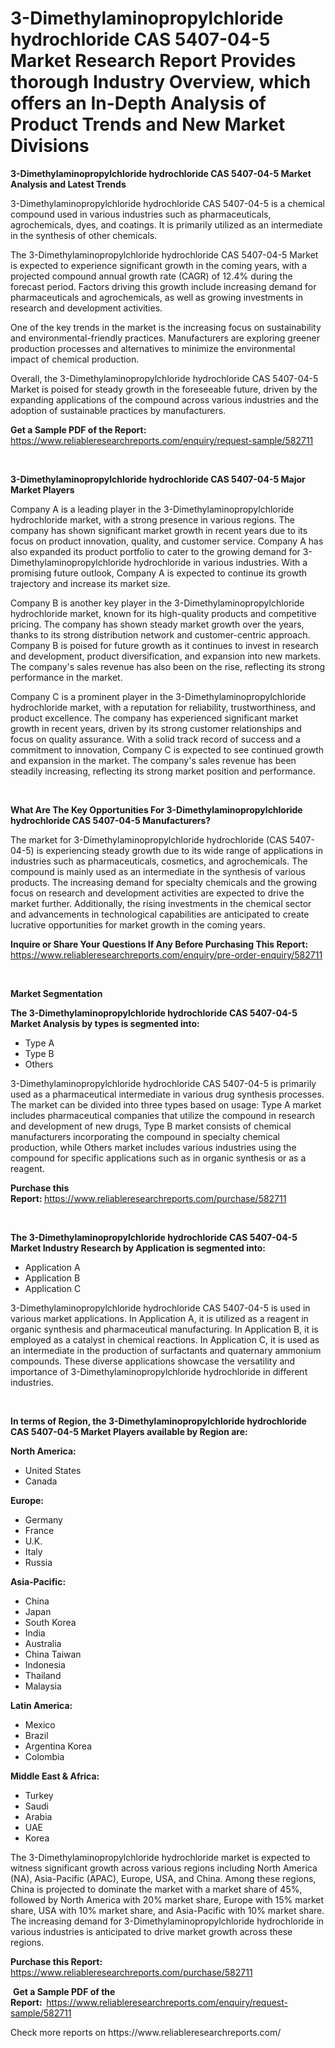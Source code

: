 <p><h1>3-Dimethylaminopropylchloride hydrochloride CAS 5407-04-5 Market Research Report Provides thorough Industry Overview, which offers an In-Depth Analysis of Product Trends and New Market Divisions</h1></p><p><strong>3-Dimethylaminopropylchloride hydrochloride CAS 5407-04-5 Market Analysis and Latest Trends</strong></p>
<p><p>3-Dimethylaminopropylchloride hydrochloride CAS 5407-04-5 is a chemical compound used in various industries such as pharmaceuticals, agrochemicals, dyes, and coatings. It is primarily utilized as an intermediate in the synthesis of other chemicals.</p><p>The 3-Dimethylaminopropylchloride hydrochloride CAS 5407-04-5 Market is expected to experience significant growth in the coming years, with a projected compound annual growth rate (CAGR) of 12.4% during the forecast period. Factors driving this growth include increasing demand for pharmaceuticals and agrochemicals, as well as growing investments in research and development activities.</p><p>One of the key trends in the market is the increasing focus on sustainability and environmental-friendly practices. Manufacturers are exploring greener production processes and alternatives to minimize the environmental impact of chemical production.</p><p>Overall, the 3-Dimethylaminopropylchloride hydrochloride CAS 5407-04-5 Market is poised for steady growth in the foreseeable future, driven by the expanding applications of the compound across various industries and the adoption of sustainable practices by manufacturers.</p></p>
<p><strong>Get a Sample PDF of the Report:&nbsp;</strong> <a href="https://www.reliableresearchreports.com/enquiry/request-sample/582711">https://www.reliableresearchreports.com/enquiry/request-sample/582711</a></p>
<p>&nbsp;</p>
<p><strong>3-Dimethylaminopropylchloride hydrochloride CAS 5407-04-5 Major Market Players</strong></p>
<p><p>Company A is a leading player in the 3-Dimethylaminopropylchloride hydrochloride market, with a strong presence in various regions. The company has shown significant market growth in recent years due to its focus on product innovation, quality, and customer service. Company A has also expanded its product portfolio to cater to the growing demand for 3-Dimethylaminopropylchloride hydrochloride in various industries. With a promising future outlook, Company A is expected to continue its growth trajectory and increase its market size.</p><p>Company B is another key player in the 3-Dimethylaminopropylchloride hydrochloride market, known for its high-quality products and competitive pricing. The company has shown steady market growth over the years, thanks to its strong distribution network and customer-centric approach. Company B is poised for future growth as it continues to invest in research and development, product diversification, and expansion into new markets. The company's sales revenue has also been on the rise, reflecting its strong performance in the market.</p><p>Company C is a prominent player in the 3-Dimethylaminopropylchloride hydrochloride market, with a reputation for reliability, trustworthiness, and product excellence. The company has experienced significant market growth in recent years, driven by its strong customer relationships and focus on quality assurance. With a solid track record of success and a commitment to innovation, Company C is expected to see continued growth and expansion in the market. The company's sales revenue has been steadily increasing, reflecting its strong market position and performance.</p></p>
<p>&nbsp;</p>
<p><strong>What Are The Key Opportunities For 3-Dimethylaminopropylchloride hydrochloride CAS 5407-04-5 Manufacturers?</strong></p>
<p><p>The market for 3-Dimethylaminopropylchloride hydrochloride (CAS 5407-04-5) is experiencing steady growth due to its wide range of applications in industries such as pharmaceuticals, cosmetics, and agrochemicals. The compound is mainly used as an intermediate in the synthesis of various products. The increasing demand for specialty chemicals and the growing focus on research and development activities are expected to drive the market further. Additionally, the rising investments in the chemical sector and advancements in technological capabilities are anticipated to create lucrative opportunities for market growth in the coming years.</p></p>
<p><strong>Inquire or Share Your Questions If Any Before Purchasing This Report:</strong> <a href="https://www.reliableresearchreports.com/enquiry/pre-order-enquiry/582711">https://www.reliableresearchreports.com/enquiry/pre-order-enquiry/582711</a></p>
<p>&nbsp;</p>
<p><strong>Market Segmentation</strong></p>
<p><strong>The 3-Dimethylaminopropylchloride hydrochloride CAS 5407-04-5 Market Analysis by types is segmented into:</strong></p>
<p><ul><li>Type A</li><li>Type B</li><li>Others</li></ul></p>
<p><p>3-Dimethylaminopropylchloride hydrochloride CAS 5407-04-5 is primarily used as a pharmaceutical intermediate in various drug synthesis processes. The market can be divided into three types based on usage: Type A market includes pharmaceutical companies that utilize the compound in research and development of new drugs, Type B market consists of chemical manufacturers incorporating the compound in specialty chemical production, while Others market includes various industries using the compound for specific applications such as in organic synthesis or as a reagent.</p></p>
<p><strong>Purchase this Report:&nbsp;</strong><a href="https://www.reliableresearchreports.com/purchase/582711">https://www.reliableresearchreports.com/purchase/582711</a></p>
<p>&nbsp;</p>
<p><strong>The 3-Dimethylaminopropylchloride hydrochloride CAS 5407-04-5 Market Industry Research by Application is segmented into:</strong></p>
<p><ul><li>Application A</li><li>Application B</li><li>Application C</li></ul></p>
<p><p>3-Dimethylaminopropylchloride hydrochloride CAS 5407-04-5 is used in various market applications. In Application A, it is utilized as a reagent in organic synthesis and pharmaceutical manufacturing. In Application B, it is employed as a catalyst in chemical reactions. In Application C, it is used as an intermediate in the production of surfactants and quaternary ammonium compounds. These diverse applications showcase the versatility and importance of 3-Dimethylaminopropylchloride hydrochloride in different industries.</p></p>
<p>&nbsp;</p>
<p><strong>In terms of Region, the 3-Dimethylaminopropylchloride hydrochloride CAS 5407-04-5 Market Players available by Region are:</strong></p>
<p>
    <p> <strong> North America: </strong>
        <ul>
            <li>United States</li>
            <li>Canada</li>
        </ul>
        </p> 
    <p> <strong> Europe: </strong>
        <ul>
            <li>Germany</li>
            <li>France</li>
            <li>U.K.</li>
            <li>Italy</li>
            <li>Russia</li>
        </ul>
        </p> 
    <p> <strong> Asia-Pacific: </strong>
        <ul>
            <li>China</li>
            <li>Japan</li>
            <li>South Korea</li>
            <li>India</li>
            <li>Australia</li>
            <li>China Taiwan</li>
            <li>Indonesia</li>
            <li>Thailand</li>
            <li>Malaysia</li>
        </ul>
        </p> 
    <p> <strong> Latin America: </strong>
        <ul>
            <li>Mexico</li>
            <li>Brazil</li>
            <li>Argentina Korea</li>
            <li>Colombia</li>
        </ul>
        </p> 
    <p> <strong> Middle East & Africa: </strong>
        <ul>
            <li>Turkey</li>
            <li>Saudi</li>
            <li>Arabia</li>
            <li>UAE</li>
            <li>Korea</li>
        </ul>
    </p>
    </p>
<p><p>The 3-Dimethylaminopropylchloride hydrochloride market is expected to witness significant growth across various regions including North America (NA), Asia-Pacific (APAC), Europe, USA, and China. Among these regions, China is projected to dominate the market with a market share of 45%, followed by North America with 20% market share, Europe with 15% market share, USA with 10% market share, and Asia-Pacific with 10% market share. The increasing demand for 3-Dimethylaminopropylchloride hydrochloride in various industries is anticipated to drive market growth across these regions.</p></p>
<p><strong>Purchase this Report: </strong><a href="https://www.reliableresearchreports.com/purchase/582711">https://www.reliableresearchreports.com/purchase/582711</a></p>
<p>&nbsp;<strong>Get a Sample PDF of the Report:&nbsp;&nbsp;</strong><a href="https://www.reliableresearchreports.com/enquiry/request-sample/582711">https://www.reliableresearchreports.com/enquiry/request-sample/582711</a></p>
<p><strong></strong></p>
<p>Check more reports on https://www.reliableresearchreports.com/</p>